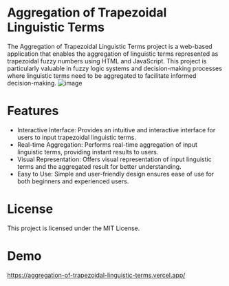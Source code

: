 # Aggregation of Trapezoidal Linguistic Terms

The Aggregation of Trapezoidal Linguistic Terms project is a web-based application that enables the aggregation of linguistic terms represented as trapezoidal fuzzy numbers using HTML and JavaScript. This project is particularly valuable in fuzzy logic systems and decision-making processes where linguistic terms need to be aggregated to facilitate informed decision-making.
![image](https://github.com/VladyslavMilievNotAbot/aggregation-trapezious/assets/84059723/0ad21ede-2a5f-4f98-acbf-ca0a9c401b78)

# Features

- Interactive Interface: Provides an intuitive and interactive interface for users to input trapezoidal linguistic terms.
- Real-time Aggregation: Performs real-time aggregation of input linguistic terms, providing instant results to users.
- Visual Representation: Offers visual representation of input linguistic terms and the aggregated result for better understanding.
- Easy to Use: Simple and user-friendly design ensures ease of use for both beginners and experienced users.
    
# License

This project is licensed under the MIT License.

# Demo

https://aggregation-of-trapezoidal-linguistic-terms.vercel.app/
